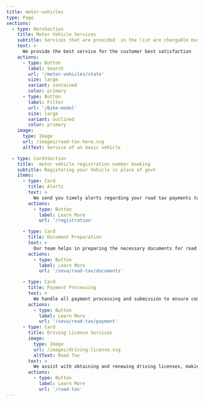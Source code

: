 ```yaml
---
title: motor-vehicles
type: Page
sections:
  - type: HeroSection
    title: Motor Vehicle Services
    subtitle: Services that are provided  in the list are chargable based on the condition of the vehicle
    text: >
      We provide the best service for the customer best satisfaction
    actions:
      - type: Button
        label: Search
        url: '/motor-vehicles/state'
        size: large
        variant: contained
        color: primary
      - type: Button
        label: Filter
        url: '/Bike-model'
        size: large
        variant: outlined
        color: primary
    image:
      type: Image
      url: /images/road-tax-hero.svg
      altText: Service of an basic vehicle

  - type: CardsSection
    title:  motor vehicle registration number booking
    subtitle: Registering your Vehicle in place of govt
    items:
      - type: Card
        title: Alerts
        text: >
          We send you timely alerts regarding your road tax payments to ensure you never miss a deadline.
        actions:
          - type: Button
            label: Learn More
            url: '/registration'

      - type: Card
        title: Document Preparation
        text: >
          Our team helps in preparing the necessary documents for road tax payments.
        actions:
          - type: Button
            label: Learn More
            url: '/seva/road-tax/documents'

      - type: Card
        title: Payment Processing
        text: >
          We handle all payment processing and submission to ensure compliance.
        actions:
          - type: Button
            label: Learn More
            url: '/seva/road-tax/payment'
      - type: Card
        title: Driving License Services
        image:
          type: Image
          url: /images/driving-license.svg
          altText: Road Tax
        text: >
          We assist with obtaining and renewing driving licenses, making it easy for you.
        actions:
          - type: Button
            label: Learn More
            url: '/road-tax'
---
```

